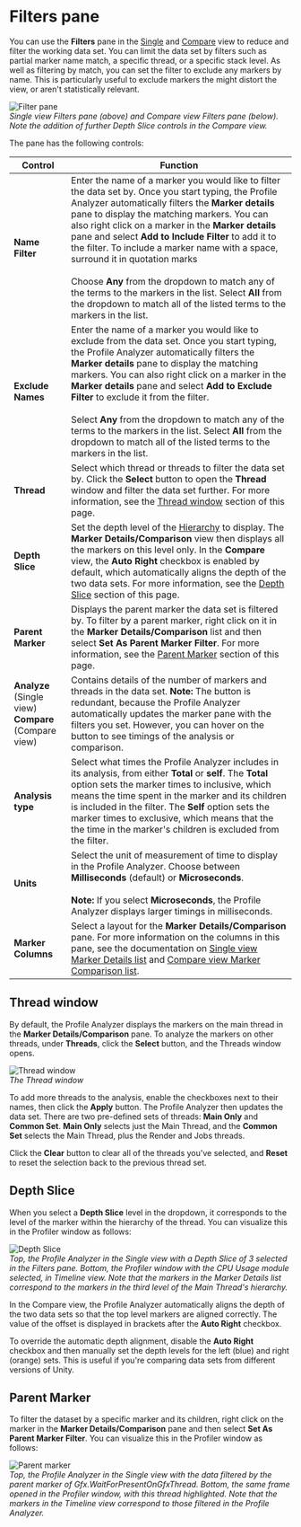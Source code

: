 # Filters pane

You can use the **Filters** pane in the [Single](single-view.md) and [Compare](compare-view.md) view to reduce and filter the working data set. You can limit the data set by filters such as partial marker name match, a specific thread, or a specific stack level. As well as filtering by match, you can set the filter to exclude any markers by name. This is particularly useful to exclude markers the might distort the view, or aren't statistically relevant.

![Filter pane](images/profile-analyzer-filters-pane.png)<br/>*Single view Filters pane (above) and Compare view Filters pane (below). Note the addition of further Depth Slice controls in the Compare view.* 

The pane has the following controls:

|**Control**|**Function**|
|---|---|
|**Name Filter**|Enter the name of a marker you would like to filter the data set by. Once you start typing, the Profile Analyzer automatically filters the **Marker details** pane to display the matching markers. You can also right click on a marker in the **Marker details** pane and select **Add to Include Filter** to add it to the filter. To include a marker name with a space, surround it in quotation marks  <br/><br/> Choose **Any** from the dropdown to match any of the terms to the markers in the list. Select **All** from the dropdown to match all of the listed terms to the markers in the list.|
|**Exclude Names**|Enter the name of a marker you would like to exclude from the data set. Once you start typing, the Profile Analyzer automatically filters the **Marker details** pane to display the matching markers. You can also right click on a marker in the **Marker details** pane and select **Add to Exclude Filter** to exclude it from the filter. <br/><br/> Select **Any** from the dropdown to match any of the terms to the markers in the list. Select **All** from the dropdown to match all of the listed terms to the markers in the list.|
|**Thread**|Select which thread or threads to filter the data set by. Click the **Select** button to open the **Thread** window and filter the data set further. For more information, see the [Thread window](#thread-window) section of this page.|
|**Depth Slice**|Set the depth level of the [Hierarchy](https://docs.unity3d.com/Manual/ProfilerCPU.html#hierarchy) to display. The **Marker Details/Comparison** view then displays all the markers on this level only. In the **Compare** view, the **Auto Right** checkbox is enabled by default, which automatically aligns the depth of the two data sets. For more information, see the [Depth Slice](#depth-slice) section of this page. |
|**Parent Marker**|Displays the parent marker the data set is filtered by. To filter by a parent marker, right click on it in the **Marker Details/Comparison** list and then select **Set As Parent Marker Filter**. For more information, see the [Parent Marker](#parent-marker) section of this page.|
|**Analyze** (Single view)<br/>**Compare** (Compare view)|Contains details of the number of markers and threads in the data set. **Note:** The button is redundant, because the Profile Analyzer automatically updates the marker pane with the filters you set. However, you can hover on the button to see timings of the analysis or comparison.|
|**Analysis type**|Select what times the Profile Analyzer includes in its analysis, from either **Total** or **self**. The **Total** option sets the marker times to inclusive, which means the time spent in the marker and its children is included in the filter. The **Self** option sets the marker times to exclusive, which means that the the time in the marker's children is excluded from the filter. |
|**Units**|Select the unit of measurement of time to display in the Profile Analyzer. Choose between **Milliseconds** (default) or **Microseconds**. <br/><br/>**Note:** If you select **Microseconds**, the Profile Analyzer displays larger timings in milliseconds.|
|**Marker Columns**|Select a layout for the **Marker Details/Comparison** pane. For more information on the columns in this pane, see the documentation on [Single view Marker Details list](single-view.html#marker-details-list) and [Compare view Marker Comparison list](compare-view.html#marker-comparison-list).|

## Thread window

By default, the Profile Analyzer displays the markers on the main thread in the **Marker Details/Comparison** pane. To analyze the markers on other threads, under **Threads**, click the **Select** button, and the Threads window opens.

![Thread window](images/profile-analyzer-filter-threads-window.png)<br/>*The Thread window*

To add more threads to the analysis, enable the checkboxes next to their names, then click the **Apply** button. The Profile Analyzer then updates the data set. There are two pre-defined sets of threads: **Main Only** and **Common Set**. **Main Only** selects just the Main Thread, and the **Common Set** selects the Main Thread, plus the Render and Jobs threads.

Click the **Clear** button to clear all of the threads you've selected, and **Reset** to reset the selection back to the previous thread set. 

## Depth Slice

When you select a **Depth Slice** level in the dropdown, it corresponds to the level of the marker within the hierarchy of the thread. You can visualize this in the Profiler window as follows:

![Depth Slice](images/filters-depth-slice-comparison.png)<br/>*Top, the Profile Analyzer in the Single view with a Depth Slice of 3 selected in the Filters pane. Bottom, the Profiler window with the CPU Usage module selected, in Timeline view. Note that the markers in the Marker Details list correspond to the markers in the third level of the Main Thread's hierarchy.*

In the Compare view, the Profile Analyzer automatically aligns the depth of the two data sets so that the top level markers are aligned correctly. The value of the offset is displayed in brackets after the **Auto Right** checkbox.

To override the automatic depth alignment, disable the **Auto Right** checkbox and then manually set the depth levels for the left (blue) and right (orange) sets. This is useful if you're comparing data sets from different versions of Unity. 

## Parent Marker

To filter the dataset by a specific marker and its children, right click on the marker in the **Marker Details/Comparison** pane and then select **Set As Parent Marker Filter**. You can visualize this in the Profiler window as follows: 

![Parent marker](images/filters-parent-marker-comparison.png)<br/> *Top, the Profile Analyzer in the Single view with the data filtered by the parent marker of Gfx.WaitForPresentOnGfxThread. Bottom, the same frame opened in the Profiler window, with this thread highlighted. Note that the markers in the Timeline view correspond to those filtered in the Profile Analyzer.*